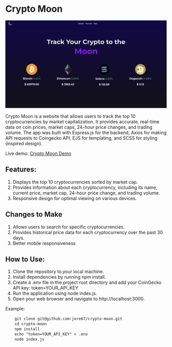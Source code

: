 # Crypto Moon

![Screenshot of Website](./public/images/crypto-moon.png)

Crypto Moon is a website that allows users to track the top 10 cryptocurrencies by market capitalization. It provides accurate, real-time data on coin prices, market caps, 24-hour price changes, and trading volume. The app was built with Express.js for the backend, Axios for making API requests to Coingecko API, EJS for templating, and SCSS for styling (inspired design).

Live demo: [Crypto Moon Demo](https://crypto-moon-uetp.onrender.com/)

## Features:
1. Displays the top 10 cryptocurrencies sorted by market cap.
2. Provides information about each cryptocurrency, including its name, current price, market cap, 24-hour price change, and trading volume.
3. Responsive design for optimal viewing on various devices.

## Changes to Make
1. Allows users to search for specific cryptocurrencies.
2. Provides historical price data for each cryptocurrency over the past 30 days.
3. Better mobile responsiveness

## How to Use:
1. Clone the repository to your local machine.
2. Install dependencies by running npm install.
3. Create a .env file in the project root directory and add your CoinGecko API key: token=YOUR_API_KEY
4. Run the application using node index.js.
5. Open your web browser and navigate to http://localhost:3000.

Example: 
```
    git clone git@github.com:jere67/crypto-moon.git
    cd crypto-moon
    npm install
    echo "token=YOUR_API_KEY" > .env
    node index.js
```